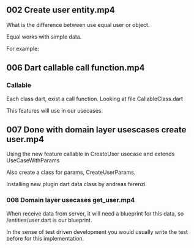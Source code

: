 

## 002 Create user entity.mp4

What is the difference between use equal user or object.

Equal works with simple data.

For example:



## 006 Dart callable call function.mp4
### Callable
Each class dart, exist a call function.
Looking at file CallableClass.dart


This features will use in our usecases.


## 007 Done with domain layer usescases create user.mp4

Using the new feature callable in CreateUser usecase
and extends UseCaseWithParams

Also create a class for params, CreateUserParams.

Installing new plugin dart data class by andreas ferenzi.


### 008 Domain layer usecases get_user.mp4

When receive data from server, it will need a blueprint for this
data, so /entities/user.dart is our blueprint.


In the sense of test driven development you would usually
write the test before for this implementation.


